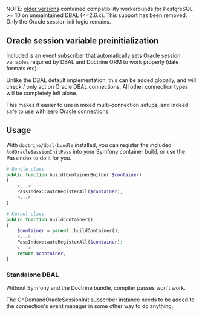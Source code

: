 NOTE: [older versions](https://github.com/WhereGroup/doctrine-dbal-shims/tree/v1.0.1) contained compatibility workarounds for
PostgreSQL >= 10 on unmaintained DBAL (<=2.6.x). This support has been removed. Only the Oracle
session init logic remains.

## Oracle session variable preinitialization
Included is an event subscriber that automatically sets Oracle session variables required by DBAL and Doctrine ORM to
work properly (date formats etc).

Unlike the DBAL default implementation, this can be added globally, and will check / only
act on Oracle DBAL connections. All other connection types will be completely left alone.

This makes it easier to use in mixed multi-connection setups, and indeed safe to use with
zero Oracle connections.

## Usage
With `doctrine/dbal-bundle` installed, you can register the included `AddOracleSessionInitPass`
into your Symfony container build, or use the PassIndex to do it for you.

```php
# Bundle class
public function build(ContainerBuilder $container)
{
    <...>
    PassIndex::autoRegisterAll($container);
    <...>
}
```
```php
# Kernel class
public function buildContainer()
{
    $container = parent::buildContainer();
    <...>
    PassIndex::autoRegisterAll($container);
    <...>
    return $container;
}
```

### Standalone DBAL
Without Symfony and the Doctrine bundle, compiler passes won't work.

The OnDemandOracleSessionInit subscriber instance needs to be added to the connection's event manager in
some other way to do anything.
